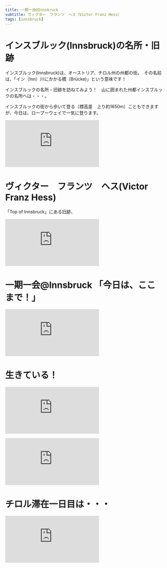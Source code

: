 ```yaml
---
title: 一期一会@Innsbruck
subtitle: ヴィクター　フランツ　ヘス（Victor Franz Hess）
tags: [innsbruck]
---
```


# インスブルック(Innsbruck)の名所・旧跡

インスブルック(Innsbruck)は、オーストリア、チロル州の州都の街。　その名前は、「イン（Inn）川にかかる橋（Brücke)」という意味です！

インスブルックの名所・旧跡を訪ねてみよう！　山に囲まれた州都インスブルックの名所へは・・・。

インスブルックの街から歩いて登る（標高差　上り約1650m）こともできますが、今日は、ロープーウェイで一気に登ります。

![20241125nordkettebahn](https://piwigo.schickl.de/i.php?/upload/2024/11/26/20241126052148-b41514e0-me.jpg)


# ヴィクター　フランツ　ヘス(Victor Franz Hess)

「Top of Innsbruck」にある旧跡、

![20241125viktorfranzhess](https://piwigo.schickl.de/i.php?/upload/2024/11/26/20241126053211-1d56e14c-me.jpg)



# 一期一会@Innsbruck 「今日は、ここまで！」

![20241125gleirschscharte](https://piwigo.schickl.de/i.php?/upload/2024/11/26/20241126053525-093ada30-me.jpg)


# 生きている！

![20241125gemse](https://piwigo.schickl.de/i.php?/upload/2024/11/26/20241126053823-d03b1a7f-me.jpg)


![20241125alpendole](https://piwigo.schickl.de/i.php?/upload/2024/11/26/20241126054321-fc57904b-me.jpg)


# チロル滞在一日目は・・・

![20241125gemse](https://piwigo.schickl.de/i.php?/upload/2024/11/26/20241126054017-40a649c3-me.jpg)

